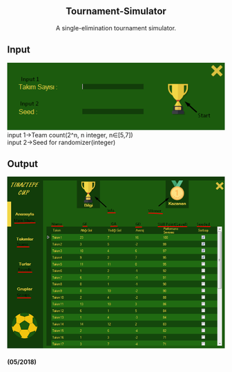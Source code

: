 <p align="center">

  <h2 align="center">Tournament-Simulator</h2>

  <p align="center">
    A single-elimination tournament simulator.
  </p>
</p>

## Input
  ![input](https://github.com/halilibrahimyildirim/Tournament-Simulator/blob/master/screenshots/Input.png)
  <br>input 1->Team count(2^n, n integer, n∈[5,7])
  <br>input 2->Seed for randomizer(integer)
## Output
  ![output](https://github.com/halilibrahimyildirim/Tournament-Simulator/blob/master/screenshots/Output.png)
#### (05/2018)
